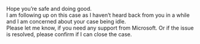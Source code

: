 Hope you’re safe and doing good.  
I am following up on this case as I haven’t heard back from you in a while and I am concerned about your case being idle.  
Please let me know, if you need any support from Microsoft. Or if the issue is resolved, please confirm if I can close the case.  